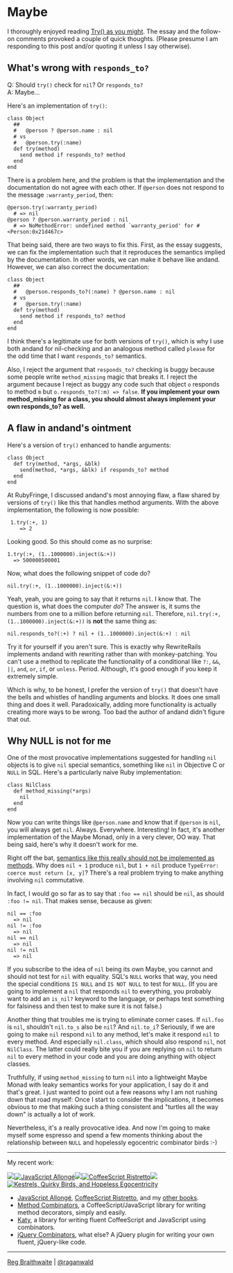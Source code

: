 Maybe
===

I thoroughly enjoyed reading [Try() as you might](http://blog.lawrencepit.com/2009/01/11/try-as-you-might/ ""). The essay and the follow-on comments provoked a couple of quick thoughts. (Please presume I am responding to this post and/or quoting it unless I say otherwise).

What's wrong with `responds_to?`
---

Q: Should `try()` check for `nil`? Or `responds_to?`  
A: Maybe...

Here's an implementation of `try()`:

    class Object
      ##
      #   @person ? @person.name : nil
      # vs
      #   @person.try(:name)
      def try(method)
        send method if responds_to? method
      end
    end

There is a problem here, and the problem is that the implementation and the documentation do not agree with each other. If `@person` does not respond to the message `:warranty_period`, then:

    @person.try(:warranty_period)
      # => nil
    @person ? @person.warranty_period : nil
      # => NoMethodError: undefined method `warranty_period' for #<Person:0x21d467c>
      
That being said, there are two ways to fix this. First, as the essay suggests, we can fix the implementation such that it reproduces the semantics implied by the documentation. In other words, we can make it behave like andand. However, we can also correct the documentation:

    class Object
      ##
      #   @person.responds_to?(:name) ? @person.name : nil
      # vs
      #   @person.try(:name)
      def try(method)
        send method if responds_to? method
      end
    end

I think there's a legitimate use for both versions of `try()`, which is why I use both andand for nil-checking and an analogous method called `please` for the odd time that I want `responds_to?` semantics.

Also, I reject the argument that `responds_to?` checking is buggy because some people write `method_missing` magic that breaks it. I reject the argument because I reject as buggy any code such that object `o` responds to method `m` but `o.responds_to?(:m) => false`. **If you implement your own method\_missing for a class, you should almost always implement your own responds\_to? as well.**

A flaw in andand's ointment
---

Here's a version of `try()` enhanced to handle arguments:

    class Object
      def try(method, *args, &blk)
        send(method, *args, &blk) if responds_to? method
      end
    end

At RubyFringe, I discussed andand's most annoying flaw, a flaw shared by versions of `try()` like this that handles method arguments. With the above implementation, the following is now possible:

     1.try(:+, 1)
        => 2

Looking good. So this should come as no surprise:

    1.try(:+, (1..1000000).inject(&:+))
      => 500000500001

Now, what does the following snippet of code do?

    nil.try(:+, (1..1000000).inject(&:+))

Yeah, yeah, you are going to say that it returns `nil`. I know that. The question is, what does the computer *do*? The answer is, it sums the numbers from one to a million before returning `nil`. Therefore, `nil.try(:+, (1..1000000).inject(&:+))` is **not** the same thing as:

    nil.responds_to?(:+) ? nil + (1..1000000).inject(&:+) : nil

Try it for yourself if you aren't sure. This is exactly why RewriteRails implements andand with rewriting rather than with monkey-patching. You can't use a method to replicate the functionality of a conditional like `?:`, `&&`, `||`, `and`, `or`, `if`, or `unless`. Period. Although, it's good enough if you keep it extremely simple.

Which is why, to be honest, I prefer the version of `try()` that doesn't have the bells and whistles of handling arguments and blocks. It does one small thing and does it well. Paradoxically, adding more functionality is actually creating more ways to be wrong. Too bad the author of andand didn't figure that out.

Why NULL is not for me
---

One of the most provocative implementations suggested for handling `nil` objects is to give `nil` special semantics, something like `nil` in Objective C or `NULL` in SQL. Here's a particularly naive Ruby implementation:

    class NilClass
      def method_missing(*args)
        nil
      end
    end

Now you can write things like `@person.name` and know that if `@person` is `nil`, you will always get `nil`. Always. Everywhere. Interesting! In fact, it's another implementation of the Maybe Monad, only in a very clever, OO way. That being said, here's why it doesn't work for me.

Right off the bat, [semantics like this really should not be implemented as methods](http://weblog.raganwald.com/2007/10/too-much-of-good-thing-not-all.html "Too much of a good thing: not all functions should be object methods"). Why does `nil + 1` produce `nil`, but `1 + nil` produce `TypeError: coerce must return [x, y]`? There's a real problem trying to make anything involving `nil` commutative.

In fact, I would go so far as to say that `:foo == nil` should be `nil`, as should `:foo != nil`. That makes sense, because as given:

    nil == :foo
      => nil
    nil != :foo
      => nil
    nil == nil
      => nil
    nil != nil
      => nil

If you subscribe to the idea of `nil` being its own Maybe, you cannot and should not test for `nil` with equality. SQL's `NULL` works that way, you need the special conditions `IS NULL` and `IS NOT NULL` to test for `NULL`. (If you are going to implement a `nil` that responds `nil` to everything, you probably want to add an `is_nil?` keyword to the language, or perhaps test something for falsiness and then test to make sure it is not false.)

Another thing that troubles me is trying to eliminate corner cases. If `nil.foo` is `nil`, shouldn't `nil.to_s` also be `nil`? And `nil.to_i`? Seriously, if we are going to make `nil` respond `nil` to any method, let's make it respond `nil` to every method. And especially `nil.class`, which should also respond `nil`, not `NilClass`. The latter could really bite you if you are replying on `nil` to return `nil` to every method in your code and you are doing anything with object classes.

Truthfully, if using `method_missing` to turn `nil` into a lightweight Maybe Monad with leaky semantics works for your application, I say do it and that's great. I just wanted to point out a few reasons why I am not rushing down that road myself: Once I start to consider the implications, it becomes obvious to me that making such a thing consistent and "turtles all the way down" is actually a lot of work.

Nevertheless, it's a really provocative idea. And now I'm going to make myself some espresso and spend a few moments thinking about the relationship between `NULL` and hopelessly egocentric combinator birds :-)

---

My recent work:

![](http://i.minus.com/iL337yTdgFj7.png)[![JavaScript Allongé](http://i.minus.com/iW2E1A8M5UWe6.jpeg)](http://leanpub.com/javascript-allonge "JavaScript Allongé")![](http://i.minus.com/iL337yTdgFj7.png)[![CoffeeScript Ristretto](http://i.minus.com/iMmGxzIZkHSLD.jpeg)](http://leanpub.com/coffeescript-ristretto "CoffeeScript Ristretto")![](http://i.minus.com/iL337yTdgFj7.png)[![Kestrels, Quirky Birds, and Hopeless Egocentricity](http://i.minus.com/ibw1f1ARQ4bhi1.jpeg)](http://leanpub.com/combinators "Kestrels, Quirky Birds, and Hopeless Egocentricity")

* [JavaScript Allongé](http://leanpub.com/javascript-allonge), [CoffeeScript Ristretto](http://leanpub.com/coffeescript-ristretto), and my [other books](http://leanpub.com/u/raganwald).
* [Method Combinators](https://github.com/raganwald/method-combinators), a CoffeeScript/JavaScript library for writing method decorators, simply and easily.
* [Katy](http://github.com/raganwald/Katy), a library for writing fluent CoffeeScript and JavaScript using combinators.
* [jQuery Combinators](http://github.com/raganwald/jquery-combinators), what else? A jQuery plugin for writing your own fluent, jQuery-like code.  

---

[Reg Braithwaite](http://braythwayt.com) | [@raganwald](http://twitter.com/raganwald)
